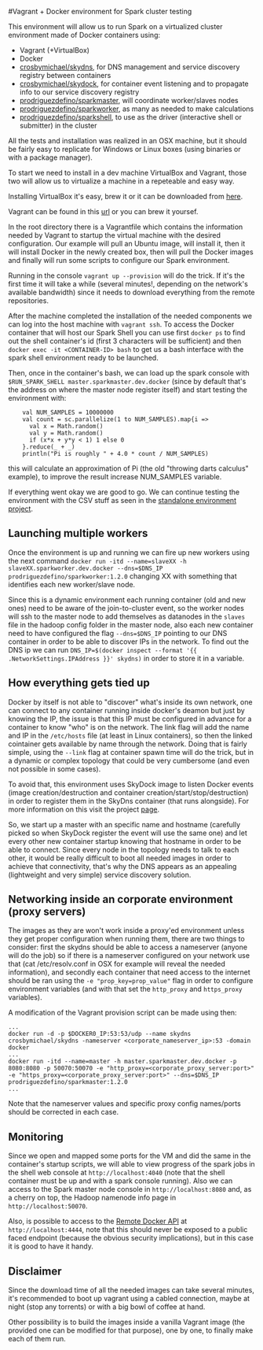 #Vagrant + Docker environment for Spark cluster testing

This environment will allow us to run Spark on a virtualized cluster environment made of Docker containers using:
 - Vagrant (+VirtualBox)
 - Docker
 - [crosbymichael/skydns](https://github.com/crosbymichael/skydns), for DNS management and service discovery registry between containers
 - [crosbymichael/skydock](https://github.com/crosbymichael/skydock), for container event listening and to propagate info to our service discovery registry
 - [prodriguezdefino/sparkmaster](https://github.com/prodriguezdefino/docker-spark-master), will coordinate worker/slaves nodes
 - [prodriguezdefino/sparkworker](https://github.com/prodriguezdefino/docker-spark-worker), as many as needed to make calculations
 - [prodriguezdefino/sparkshell](https://github.com/prodriguezdefino/docker-spark-shell), to use as the driver (interactive shell or submitter) in the cluster

All the tests and installation was realized in an OSX machine, but it should be fairly easy to replicate for Windows or Linux boxes (using binaries or with a package manager). 

To start we need to install in a dev machine VirtualBox and Vagrant, those two will allow us to virtualize a machine in a repeteable and easy way.

Installing VirtualBox it's easy, brew it or it can be downloaded from [here](https://www.virtualbox.org/wiki/Downloads).

Vagrant can be found in this [url](https://www.vagrantup.com/downloads.html) or you can brew it yoursef. 

In the root directory there is a Vagrantfile which contains the information needed by Vagrant to startup the virtual machine with the desired configuration. Our example will pull an Ubuntu image, will install it, then it will install Docker in the newly created box, then will pull the Docker images and finally will run some scripts to configure our Spark environment.

Running in the console ```vagrant up --provision``` will do the trick. If it's the first time it will take a while (several minutes!, depending on the network's available bandwidth) since it needs to download everything from the remote repositories.

After the machine completed the installation of the needed components we can log into the host machine with ```vagrant ssh```. To access the Docker container that will host our Spark Shell you can use first ```docker ps``` to find out the shell container's id (first 3 characters will be sufficient) and then ```docker exec -it <CONTAINER-ID> bash``` to get us a bash interface with the spark shell environment ready to be launched.

Then, once in the container's bash, we can load up the spark console with ```$RUN_SPARK_SHELL master.sparkmaster.dev.docker``` (since by default that's the address on where the master node register itself) and start testing the environment with:
```
	val NUM_SAMPLES = 10000000
	val count = sc.parallelize(1 to NUM_SAMPLES).map{i =>
	  val x = Math.random()
	  val y = Math.random()
	  if (x*x + y*y < 1) 1 else 0
	}.reduce(_ + _)
	println("Pi is roughly " + 4.0 * count / NUM_SAMPLES)
```
this will calculate an approximation of Pi (the old "throwing darts calculus" example), to improve the result increase NUM_SAMPLES variable.

If everything went okay we are good to go. We can continue testing the environment with the CSV stuff as seen in the [standalone environment project](https://github.com/prodriguezdefino/vagrant-env-spark-standalone#testing-spark-with-a-csv-dataset).

## Launching multiple workers

Once the environment is up and running we can fire up new workers using the next command ```docker run -itd --name=slaveXX -h slaveXX.sparkworker.dev.docker --dns=$DNS_IP prodriguezdefino/sparkworker:1.2.0``` changing XX with something that identifies each new worker/slave node. 

Since this is a dynamic environment each running container (old and new ones) need to be aware of the join-to-cluster event, so the worker nodes will ssh to the master node to add themselves as datanodes in the ```slaves``` file in the hadoop config folder in the master node, also each new container need to have configured the flag ```--dns=$DNS_IP``` pointing to our DNS container in order to be able to discover IPs in the network. To find out the DNS ip we can run ```DNS_IP=$(docker inspect --format '{{ .NetworkSettings.IPAddress }}' skydns)``` in order to store it in a variable. 

## How everything gets tied up

Docker by itself is not able to "discover" what's inside its own network, one can connect to any container running inside docker's deamon but just by knowing the IP, the issue is that this IP must be configured in advance for a container to know "who" is on the network. The link flag will add the name and IP in the ```/etc/hosts``` file (at least in Linux containers), so then the linked cointainer gets available by name through the network. Doing that is fairly simple, using the ```--link``` flag at container spawn time will do the trick, but in a dynamic or complex topology that could be very cumbersome (and even not possible in some cases).

To avoid that, this environment uses SkyDock image to listen Docker events (image creation/destruction and container creation/start/stop/destruction) in order to register them in the SkyDns container (that runs alongside). For more information on this visit the project [page](https://github.com/crosbymichael/skydock).

So, we start up a master with an specific name and hostname (carefully picked so when SkyDock register the event will use the same one) and let every other new container startup knowing that hostname in order to be able to connect. Since every node in the topology needs to talk to each other, it would be really difficult to boot all needed images in order to achieve that connectivity, that's why the DNS appears as an appealing (lightweight and very simple) service discovery solution. 

## Networking inside an corporate environment (proxy servers)

The images as they are won't work inside a proxy'ed environment unless they get proper configuration when running them, there are two things to consider: first the skydns should be able to access a nameserver (anyone will do the job) so if there is a nameserver configured on your network use that (cat /etc/resolv.conf in OSX for example will reveal the needed information), and secondly each container that need access to the internet should be ran using the ```-e "prop_key=prop_value"``` flag in order to configure environment variables (and with that set the ```http_proxy``` and ```https_proxy``` variables).

A modification of the Vagrant provision script can be made using then:
```
...
docker run -d -p $DOCKER0_IP:53:53/udp --name skydns crosbymichael/skydns -nameserver <corporate_nameserver_ip>:53 -domain docker
...
docker run -itd --name=master -h master.sparkmaster.dev.docker -p 8080:8080 -p 50070:50070 -e "http_proxy=<corporate_proxy_server:port>" -e "https_proxy=<corporate_proxy_server:port>" --dns=$DNS_IP prodriguezdefino/sparkmaster:1.2.0
...
```
Note that the nameserver values and specific proxy config names/ports should be corrected in each case.

## Monitoring

Since we open and mapped some ports for the VM and did the same in the container's startup scripts, we will able to view progress of the spark jobs in the shell web console at ```http://localhost:4040``` (note that the shell container must be up and with a spark console running). Also we can access to the Spark master node console in ```http://localhost:8080``` and, as a cherry on top, the Hadoop namenode info page in ```http://localhost:50070```. 

Also, is possible to access to the [Remote Docker API](https://docs.docker.com/reference/api/docker_remote_api_v1.13/) at ```http://localhost:4444```, note that this should never be exposed to a public faced endpoint (because the obvious security implications), but in this case it is good to have it handy. 

## Disclaimer

Since the download time of all the needed images can take several minutes, it's recommended to boot up vagrant using a cabled connection, maybe at night (stop any torrents) or with a big bowl of coffee at hand. 

Other possibility is to build the images inside a vanilla Vagrant image (the provided one can be modified for that purpose), one by one, to finally make each of them run. 
